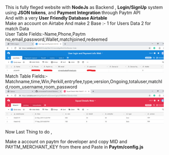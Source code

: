This is fully fleged website with <b>NodeJs</b> as Backend , <b>Login/SignUp</b> system using <b>JSON tokens</b>, and <b>Payment Integration </b> through Paytm API
<br>
And with a very <b>User Friendly Database Airtable</b>
<br>
Make an account on Airtabe And make 2 Base :-
	1 for Users Data
	2 for match Data
<br>
User Table Fields:-Name,Phone,Paytm no,email,password,Wallet,matchjoined,redeemed
<img src="1.png">
<br>
Match Table Fields:-Matchname,time,Win,Perkill,entryfee,type,version,Ongoing,totaluser,matchId,room_username,room_password
<img src="2.png">
<br>

Now Last Thing to do , 

Make a account on paytm for developer and copy MID and PAYTM_MERCHANT_KEY from there and Paste in <b>Paytm/config.js</b>